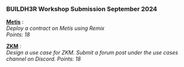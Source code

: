 ### BUILDH3R Workshop Submission September 2024

**[Metis](Metis/)** :   
*Deploy a contract on Metis using Remix*  
*Points: 18*  

**[ZKM](ZKM/)** :   
*Design a use case for ZKM. Submit a forum post under the use cases channel on Discord.*
*Points: 18*  




